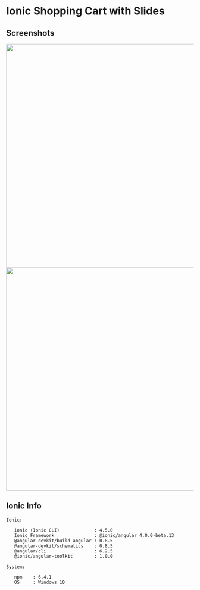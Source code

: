 # Ionic Shopping Cart with Slides

## Screenshots

<p align="center">
  <img src="https://raw.github.com/vcjpierre/ionic4-shoppingcart-slides/master/src/assets/screenshots/ss1.png" height="600em"/>  
  <img src="https://raw.github.com/vcjpierre/ionic4-shoppingcart-slides/master/src/assets/screenshots/ss2.png" height="600em"/>  
</p>

## Ionic Info

```
Ionic:

   ionic (Ionic CLI)             : 4.5.0 
   Ionic Framework               : @ionic/angular 4.0.0-beta.13
   @angular-devkit/build-angular : 0.8.5
   @angular-devkit/schematics    : 0.8.5
   @angular/cli                  : 6.2.5
   @ionic/angular-toolkit        : 1.0.0

System:

   npm    : 6.4.1
   OS     : Windows 10
```